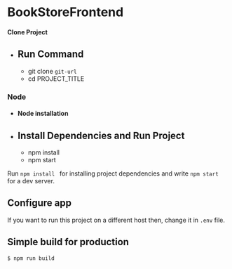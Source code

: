 # BookStoreFrontend

#### Clone Project
 
- ## Run Command

    - git clone  `git-url` 
    - cd PROJECT_TITLE

### Node
- #### Node installation
 
- ## Install Dependencies and Run Project
 
    - npm install 
    - npm start
 
  
Run `npm install ` for installing project dependencies and   write `npm start`  for a dev server. 
 
 
## Configure app
 
If you want to run this project on a different host then, change it in `.env` file.
 
## Simple build for production
 
    $ npm run build
